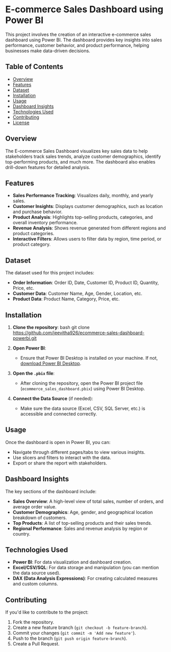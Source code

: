 # E-commerce Sales Dashboard using Power BI

This project involves the creation of an interactive e-commerce sales dashboard using Power BI. The dashboard provides key insights into sales performance, customer behavior, and product performance, helping businesses make data-driven decisions.

## Table of Contents
- [Overview](#overview)
- [Features](#features)
- [Dataset](#dataset)
- [Installation](#installation)
- [Usage](#usage)
- [Dashboard Insights](#dashboard-insights)
- [Technologies Used](#technologies-used)
- [Contributing](#contributing)
- [License](#license)

## Overview

The E-commerce Sales Dashboard visualizes key sales data to help stakeholders track sales trends, analyze customer demographics, identify top-performing products, and much more. The dashboard also enables drill-down features for detailed analysis.

## Features

- **Sales Performance Tracking**: Visualizes daily, monthly, and yearly sales.
- **Customer Insights**: Displays customer demographics, such as location and purchase behavior.
- **Product Analysis**: Highlights top-selling products, categories, and overall inventory performance.
- **Revenue Analysis**: Shows revenue generated from different regions and product categories.
- **Interactive Filters**: Allows users to filter data by region, time period, or product category.

## Dataset

The dataset used for this project includes:
- **Order Information**: Order ID, Date, Customer ID, Product ID, Quantity, Price, etc.
- **Customer Data**: Customer Name, Age, Gender, Location, etc.
- **Product Data**: Product Name, Category, Price, etc.

## Installation

1. **Clone the repository**:
   bash
   git clone https://github.com/jeevitha926/ecommerce-sales-dashboard-powerbi.git
  
2. **Open Power BI**:
   - Ensure that Power BI Desktop is installed on your machine. If not, [download Power BI Desktop](https://powerbi.microsoft.com/desktop).

3. **Open the `.pbix` file**:
   - After cloning the repository, open the Power BI project file (`ecommerce_sales_dashboard.pbix`) using Power BI Desktop.

4. **Connect the Data Source** (if needed):
   - Make sure the data source (Excel, CSV, SQL Server, etc.) is accessible and connected correctly.

## Usage

Once the dashboard is open in Power BI, you can:
- Navigate through different pages/tabs to view various insights.
- Use slicers and filters to interact with the data.
- Export or share the report with stakeholders.

## Dashboard Insights

The key sections of the dashboard include:
- **Sales Overview**: A high-level view of total sales, number of orders, and average order value.
- **Customer Demographics**: Age, gender, and geographical location breakdown of customers.
- **Top Products**: A list of top-selling products and their sales trends.
- **Regional Performance**: Sales and revenue analysis by region or country.

## Technologies Used

- **Power BI**: For data visualization and dashboard creation.
- **Excel/CSV/SQL**: For data storage and manipulation (you can mention the data source used).
- **DAX (Data Analysis Expressions)**: For creating calculated measures and custom columns.

## Contributing

If you'd like to contribute to the project:
1. Fork the repository.
2. Create a new feature branch (`git checkout -b feature-branch`).
3. Commit your changes (`git commit -m 'Add new feature'`).
4. Push to the branch (`git push origin feature-branch`).
5. Create a Pull Request.

   
